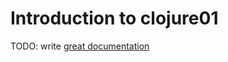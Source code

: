 # Introduction to clojure01

TODO: write [great documentation](http://jacobian.org/writing/great-documentation/what-to-write/)
